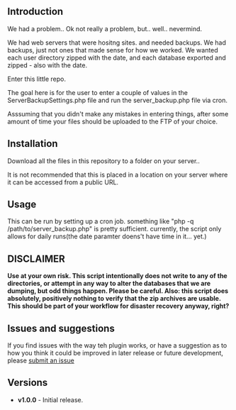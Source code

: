 ## Introduction

We had a problem.. Ok not really a problem, but.. well.. nevermind. 

We had web servers that were hositng sites. and needed backups. We had backups, just not ones that made sense for how we worked. We wanted each user directory zipped with the date, and each database exported and zipped - also with the date.

Enter this little repo. 

The goal here is for the user to enter a couple of values in the ServerBackupSettings.php file and run the server_backup.php file via cron. 

Asssuming that you didn't make any mistakes in entering things, after some amount of time your files should be uploaded to the FTP of your choice.


## Installation

Download all the files in this repository to a folder on your server..

It is not recommended that this is placed in a location on your server where it can be accessed from a public URL. 

## Usage

This can be run by setting up a cron job. something like "php -q /path/to/server_backup.php" is pretty sufficient. currently, the script only allows for daily runs(the date paramter doens't have time in it... yet.)


## DISCLAIMER
**Use at your own risk. This script intentionally does not write to any of the directories, or attempt in any way to alter the databases that we are dumping, but odd things happen. Please be careful. Also: this script does absolutely, positively nothing to verify that the zip archives are usable. This should be part of your workflow for disaster recovery anyway, right?**

## Issues and suggestions
If you find issues with the way teh plugin works, or have a suggestion as to how you think it could be improved in later release or future development, please [submit an issue](https://github.com/mcyrulik/server_backup/issues)

## Versions
* **v1.0.0** - Initial release.
